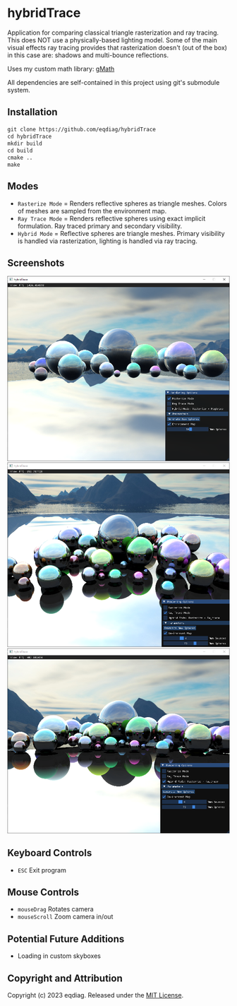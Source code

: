 # hybridTrace

Application for comparing classical triangle rasterization and ray tracing.
This does NOT use a physically-based lighting model.
Some of the main visual effects ray tracing provides that rasterization doesn't (out of the box) in this case are: shadows and multi-bounce reflections.

Uses my custom math library: [gMath](https://github.com/eqdiag/gMath)

All dependencies are self-contained in this project using git's submodule system.



## Installation

```
git clone https://github.com/eqdiag/hybridTrace
cd hybridTrace
mkdir build
cd build
cmake ..
make
```

## Modes
  *  `Rasterize Mode` = Renders reflective spheres as triangle meshes. Colors of meshes are sampled from the environment map.
  *  `Ray Trace Mode` = Renders reflective spheres using exact implicit formulation. Ray traced primary and secondary visibility.
  *  `Hybrid Mode` = Reflective spheres are triangle meshes. Primary visibility is handled via rasterization, lighting is handled via ray tracing.


## Screenshots

![alt text](screenshots/raster_mode.png "Rasterization Mode Example")
![alt text](screenshots/trace_mode.png "Ray Trace Mode Example")
![alt text](screenshots/hybrid_mode.png "Hybrid Mode Example")

## Keyboard Controls
  * `ESC` Exit program

## Mouse Controls
  * `mouseDrag` Rotates camera
  * `mouseScroll` Zoom camera in/out

## Potential Future Additions
  * Loading in custom skyboxes
                       
## Copyright and Attribution
Copyright (c) 2023 eqdiag. Released under the [MIT License](https://github.com/eqdiag/hybridTrace/blob/main/LICENSE.md).
